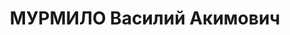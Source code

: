 ---
title: МУРМИЛО Василий Акимович
description: "1894, Харківська обл., м. Ізюм, українець, освіта початкова, прож.:\
  \ м. Лисичанськ, не працював \n  Військовою колегією Верховного суду СРСР 29 жовтня\
  \ 1937 р. засуджений до розстрілу. \n  Реабілітований у 1956 р."
---